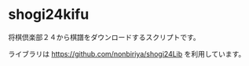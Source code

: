 # shogi24kifu
将棋倶楽部２４から棋譜をダウンロードするスクリプトです。

ライブラリは
https://github.com/nonbiriya/shogi24Lib を利用しています。
